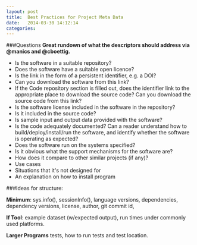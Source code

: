 ```yaml
---
layout: post
title:  Best Practices for Project Meta Data
date:   2014-03-30 14:12:14
categories: 
---
```


###Questions 
**Great rundown of what the descriptors should address via @manics and @cboettig.**

- Is the software in a suitable repository?
- Does the software have a suitable open licence?
- Is the link in the form of a persistent identifier, e.g. a DOI? 
- Can you download the software from this link?
- If the Code repository section is filled out, does the identifier link to the appropriate place to download the source code? Can you download the source code from this link?
- Is the software license included in the software in the repository? 
- Is it included in the source code?
- Is sample input and output data provided with the software?
- Is the code adequately documented? Can a reader understand how to build/deploy/install/run the software, and identify whether the software is operating as expected?
- Does the software run on the systems specified?
- Is it obvious what the support mechanisms for the software are?
- How does it compare to other similar projects (if any)?
- Use cases
- Situations that it's not designed for
- An explanation on how to install program

###Ideas for structure:

**Minimum**: sys.info(), sessionInfo(), language versions, dependencies, dependency versions, license, author, git commit id,

**If Tool**: example dataset (w/expected output), run times under commonly used platforms.  

**Larger Programs** tests, how to run tests and test location. 

